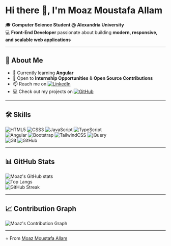 # Hi there 👋, I'm Moaz Moustafa Allam  

🎓 **Computer Science Student @ Alexandria University**  
💻 **Front-End Developer** passionate about building **modern, responsive, and scalable web applications**  

---

## 🚀 About Me
- 🌱 Currently learning **Angular**
- 💼 Open to **Internship Opportunities** & **Open Source Contributions**
- 📫 Reach me on [![LinkedIn](https://img.shields.io/badge/LinkedIn-0077B5?style=flat&logo=linkedin&logoColor=white)](https://www.linkedin.com/in/moazallam/)  
- 💻 Check out my projects on [![GitHub](https://img.shields.io/badge/GitHub-100000?style=flat&logo=github&logoColor=white)](https://github.com/moazallam1)

---

## 🛠️ Skills  

![HTML5](https://img.shields.io/badge/HTML5-E34F26?style=flat&logo=html5&logoColor=white)
![CSS3](https://img.shields.io/badge/CSS3-1572B6?style=flat&logo=css3&logoColor=white)
![JavaScript](https://img.shields.io/badge/JavaScript-F7DF1E?style=flat&logo=javascript&logoColor=black)
![TypeScript](https://img.shields.io/badge/TypeScript-007ACC?style=flat&logo=typescript&logoColor=white)  
![Angular](https://img.shields.io/badge/Angular-DD0031?style=flat&logo=angular&logoColor=white)
![Bootstrap](https://img.shields.io/badge/Bootstrap-7952B3?style=flat&logo=bootstrap&logoColor=white)
![TailwindCSS](https://img.shields.io/badge/Tailwind_CSS-38B2AC?style=flat&logo=tailwind-css&logoColor=white)
![jQuery](https://img.shields.io/badge/jQuery-0769AD?style=flat&logo=jquery&logoColor=white)  
![Git](https://img.shields.io/badge/Git-F05032?style=flat&logo=git&logoColor=white)
![GitHub](https://img.shields.io/badge/GitHub-181717?style=flat&logo=github&logoColor=white)  

---

## 📊 GitHub Stats  

![Moaz's GitHub stats](https://github-readme-stats.vercel.app/api?username=moazallam1&show_icons=true&theme=tokyonight)  
![Top Langs](https://github-readme-stats.vercel.app/api/top-langs/?username=moazallam1&layout=compact&theme=tokyonight)  
![GitHub Streak](https://streak-stats.demolab.com?user=moazallam1&theme=tokyonight&hide_border=true)  

---

## 📈 Contribution Graph  

![Moaz's Contribution Graph](https://github-readme-activity-graph.vercel.app/graph?username=moazallam1&theme=tokyo-night)

---

⭐️ From [Moaz Moustafa Allam](https://github.com/moazallam1)
